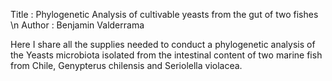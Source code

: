 Title : Phylogenetic Analysis of cultivable yeasts from the gut of two fishes \n
Author : Benjamin Valderrama

Here I share all the supplies needed to conduct a phylogenetic analysis of the Yeasts microbiota isolated from the intestinal content of two marine fish from Chile, Genypterus chilensis and Seriolella violacea.
